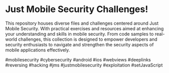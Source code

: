# Just Mobile Security Challenges! 


This repository houses diverse files and challenges centered around Just Mobile Security. With practical exercises and resources aimed at enhancing your understanding and skills in mobile security. From code samples to real-world challenges, this collection is designed to empower developers and security enthusiasts to navigate and strengthen the security aspects of mobile applications effectively.


#mobilesecurity #cybersecurity #android #ios #webviews #deeplinks #reversing #hacking #jms #justmobilesecurity #exploitation #setJavaScript 
